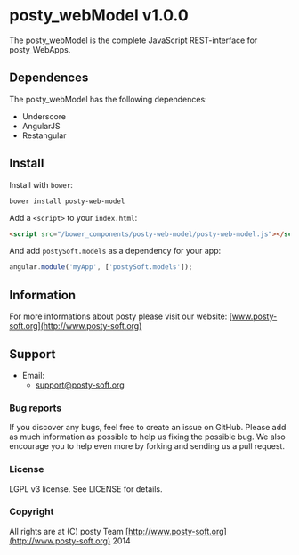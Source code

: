 # posty\_webModel v1.0.0

The posty\_webModel is the complete JavaScript REST-interface for posty_WebApps.

## Dependences

The posty\_webModel has the following dependences:

* Underscore
* AngularJS
* Restangular


## Install

Install with `bower`:

```shell
bower install posty-web-model
```

Add a `<script>` to your `index.html`:

```html
<script src="/bower_components/posty-web-model/posty-web-model.js"></script>
```

And add `postySoft.models` as a dependency for your app:

```javascript
angular.module('myApp', ['postySoft.models']);
```

## Information

For more informations about posty please visit our website:
[www.posty-soft.org](http://www.posty-soft.org)

## Support

* Email:
	* support@posty-soft.org

### Bug reports

If you discover any bugs, feel free to create an issue on GitHub. Please add as much information as possible to help us fixing the possible bug. We also encourage you to help even more by forking and sending us a pull request.

### License

LGPL v3 license. See LICENSE for details.

### Copyright

All rights are at (C) posty Team [http://www.posty-soft.org](http://www.posty-soft.org) 2014
